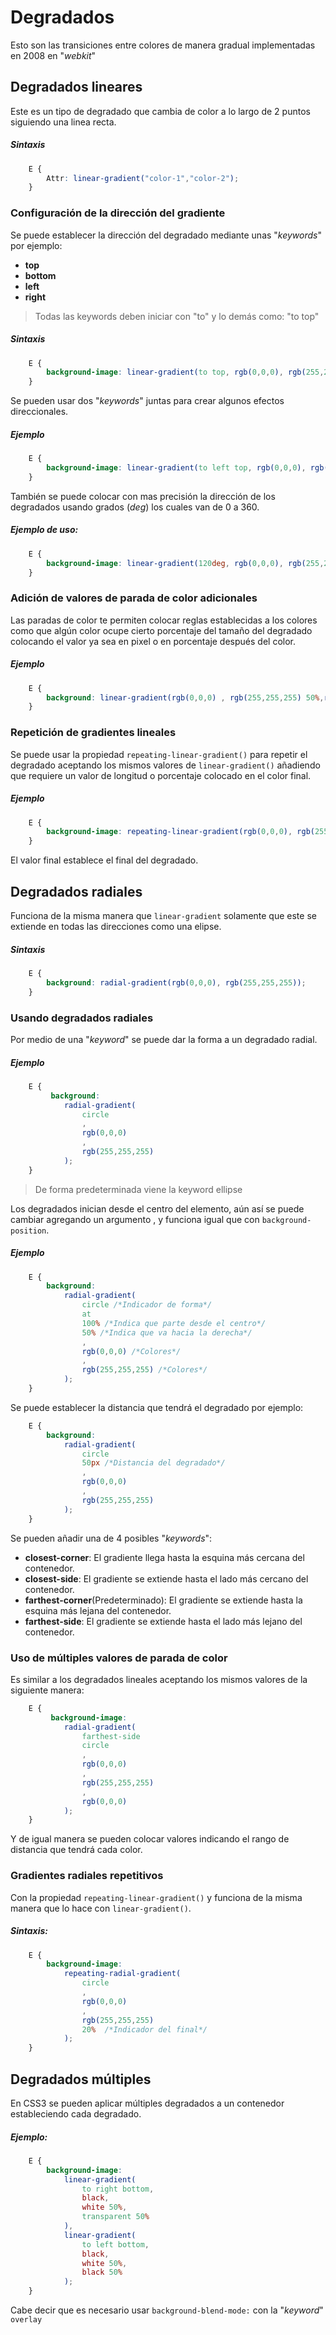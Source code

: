 # Degradados

Esto son las transiciones entre colores de manera gradual implementadas en 2008 en "*webkit*"

## Degradados lineares
Este es un tipo de degradado que cambia de color a lo largo de 2 puntos siguiendo una linea recta.

##### Sintaxis
```css
    E {
        Attr: linear-gradient("color-1","color-2");
    }
```
### Configuración de la dirección del gradiente
Se puede establecer la dirección del degradado mediante unas "*keywords*" por ejemplo:

*   **top**
*   **bottom**
*   **left**
*   **right**

>   Todas las keywords deben iniciar con "to" y lo demás como: "to top"

##### Sintaxis
```css
    E {
        background-image: linear-gradient(to top, rgb(0,0,0), rgb(255,255,255));
    }
```
Se pueden usar dos "*keywords*" juntas para crear algunos efectos direccionales.

##### Ejemplo
```css
    E {
        background-image: linear-gradient(to left top, rgb(0,0,0), rgb(255,255,255));
    }
```

También se puede colocar con mas precisión la dirección de los degradados usando grados (*deg*) los cuales van de 0 a 360.

##### Ejemplo de uso:
```css
    E {
        background-image: linear-gradient(120deg, rgb(0,0,0), rgb(255,255,255));
    }
```

### Adición de valores de parada de color adicionales
Las paradas de color te permiten colocar reglas establecidas a los colores como que algún color ocupe cierto porcentaje del tamaño del degradado colocando el valor ya sea en pixel o en porcentaje después del color.
##### Ejemplo
```css
    E {
        background: linear-gradient(rgb(0,0,0) , rgb(255,255,255) 50%,rgb(0,0,0);
    }
```

### Repetición de gradientes lineales
Se puede usar la propiedad `repeating-linear-gradient()` para repetir el degradado aceptando los mismos valores de `linear-gradient()` añadiendo que requiere un valor de longitud o porcentaje colocado en el color final.
##### Ejemplo
```css
    E {
        background-image: repeating-linear-gradient(rgb(0,0,0), rgb(255,255,255) 25%);
    }
```
El valor final establece el final del degradado.

## Degradados radiales
Funciona de la misma manera que `linear-gradient` solamente que este se extiende en todas las direcciones como una elipse.

##### Sintaxis
```css
    E {
        background: radial-gradient(rgb(0,0,0), rgb(255,255,255));
    }
```
### Usando degradados radiales
Por medio de una "*keyword*" se puede dar la forma a un degradado radial.

##### Ejemplo
```css
    E {
         background: 
            radial-gradient(
                circle
                ,
                rgb(0,0,0)
                ,
                rgb(255,255,255)
            );
    }
```
>   De forma predeterminada viene la keyword ellipse

Los degradados inician desde el centro del elemento, aún así se puede cambiar agregando un argumento , y funciona igual que con `background-position`.

##### Ejemplo
```css
    E {
        background: 
            radial-gradient(
                circle /*Indicador de forma*/
                at  
                100% /*Indica que parte desde el centro*/ 
                50% /*Indica que va hacia la derecha*/
                , 
                rgb(0,0,0) /*Colores*/
                , 
                rgb(255,255,255) /*Colores*/
            );
    }
```

Se puede establecer la distancia que tendrá el degradado por ejemplo:
```css
    E {
        background: 
            radial-gradient(
                circle 
                50px /*Distancia del degradado*/
                , 
                rgb(0,0,0)
                , 
                rgb(255,255,255) 
            );
    }
```

Se pueden añadir una de 4 posibles "*keywords*":
*   **closest-corner**: El gradiente llega hasta la esquina más cercana del contenedor.
*   **closest-side**: El gradiente se extiende hasta el lado más cercano del contenedor.
*   **farthest-corner**(Predeterminado): El gradiente se extiende hasta la esquina más lejana del contenedor.
*   **farthest-side**: El gradiente se extiende hasta el lado más lejano del contenedor.

### Uso de múltiples valores de parada de color
Es similar a los degradados lineales aceptando los mismos valores de la siguiente manera:
```css
    E {
         background-image: 
            radial-gradient(
                farthest-side 
                circle
                , 
                rgb(0,0,0)
                ,
                rgb(255,255,255)
                ,
                rgb(0,0,0)
            );
    }
```
Y de igual manera se pueden colocar valores indicando el rango de distancia que tendrá cada color.

### Gradientes radiales repetitivos
Con la propiedad `repeating-linear-gradient()` y funciona de la misma manera que lo hace con `linear-gradient()`.
##### Sintaxis:
```css
    E {
        background-image: 
            repeating-radial-gradient(
                circle
                ,
                rgb(0,0,0)
                ,
                rgb(255,255,255)
                20%  /*Indicador del final*/
            ); 
    }
```

## Degradados múltiples
En CSS3 se pueden aplicar múltiples degradados a un contenedor estableciendo cada degradado.

##### Ejemplo:
```css
    E {
        background-image:
            linear-gradient(
                to right bottom,
                black,
                white 50%,
                transparent 50%
            ),
            linear-gradient(
                to left bottom, 
                black, 
                white 50%,
                black 50%
            );
    }
```
Cabe decir que es necesario usar `background-blend-mode:` con la "*keyword*" `overlay`